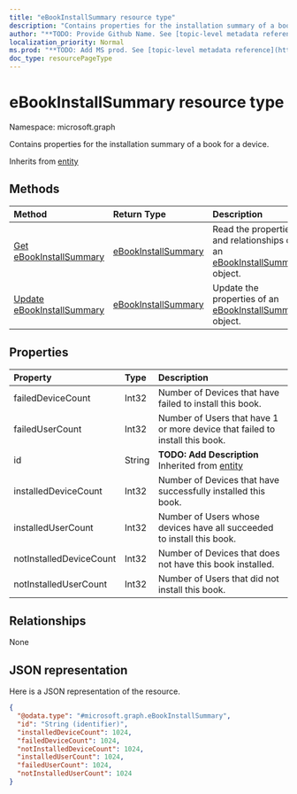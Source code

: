 ```yaml
---
title: "eBookInstallSummary resource type"
description: "Contains properties for the installation summary of a book for a device."
author: "**TODO: Provide Github Name. See [topic-level metadata reference](https://msgo.azurewebsites.net/add/document/guidelines/metadata.html#topic-level-metadata)**"
localization_priority: Normal
ms.prod: "**TODO: Add MS prod. See [topic-level metadata reference](https://msgo.azurewebsites.net/add/document/guidelines/metadata.html#topic-level-metadata)**"
doc_type: resourcePageType
---
```


# eBookInstallSummary resource type


Namespace: microsoft.graph

Contains properties for the installation summary of a book for a device.


Inherits from [entity](../resources/entity.md)

## Methods
|Method|Return Type|Description|
|:---|:---|:---|
|[Get eBookInstallSummary](../api/ebookinstallsummary-get.md)|[eBookInstallSummary](../resources/ebookinstallsummary.md)|Read the properties and relationships of an [eBookInstallSummary](../resources/ebookinstallsummary.md) object.|
|[Update eBookInstallSummary](../api/ebookinstallsummary-update.md)|[eBookInstallSummary](../resources/ebookinstallsummary.md)|Update the properties of an [eBookInstallSummary](../resources/ebookinstallsummary.md) object.|

## Properties
|Property|Type|Description|
|:---|:---|:---|
|failedDeviceCount|Int32|Number of Devices that have failed to install this book.|
|failedUserCount|Int32|Number of Users that have 1 or more device that failed to install this book.|
|id|String|**TODO: Add Description** Inherited from [entity](../resources/entity.md)|
|installedDeviceCount|Int32|Number of Devices that have successfully installed this book.|
|installedUserCount|Int32|Number of Users whose devices have all succeeded to install this book.|
|notInstalledDeviceCount|Int32|Number of Devices that does not have this book installed.|
|notInstalledUserCount|Int32|Number of Users that did not install this book.|

## Relationships
None

## JSON representation
Here is a JSON representation of the resource.
<!-- {
  "blockType": "resource",
  "keyProperty": "id",
  "@odata.type": "microsoft.graph.eBookInstallSummary",
  "baseType": "microsoft.graph.entity",
  "openType": false
}
-->
``` json
{
  "@odata.type": "#microsoft.graph.eBookInstallSummary",
  "id": "String (identifier)",
  "installedDeviceCount": 1024,
  "failedDeviceCount": 1024,
  "notInstalledDeviceCount": 1024,
  "installedUserCount": 1024,
  "failedUserCount": 1024,
  "notInstalledUserCount": 1024
}
```

